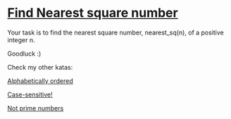 # [Find Nearest square number](https://www.codewars.com/kata/find-nearest-square-number "https://www.codewars.com/kata/5a805d8cafa10f8b930005ba")

Your task is to find the nearest square number, nearest\_sq(n), of a positive integer n.

Goodluck :)

Check my other katas:

<a href="https://www.codewars.com/kata/5a8059b1fd577709860000f6">Alphabetically ordered </a>

<a href="https://www.codewars.com/kata/5a805631ba1bb55b0c0000b8">Case-sensitive! </a>

<a href="https://www.codewars.com/kata/5a9a70cf5084d74ff90000f7">Not prime numbers </a>
